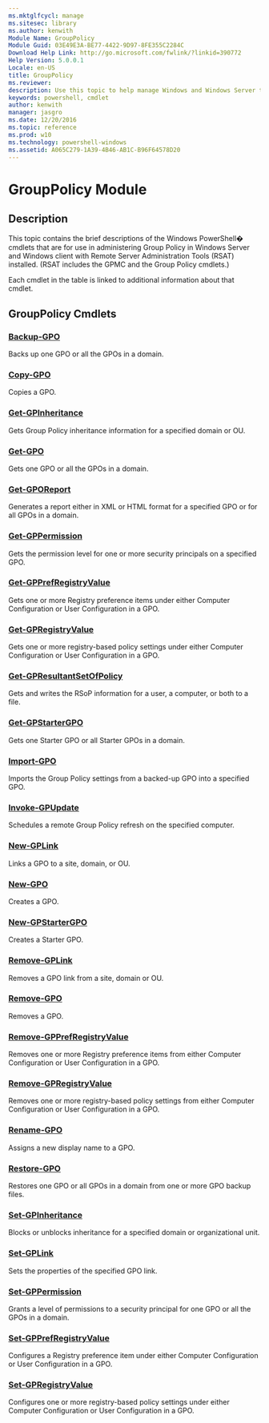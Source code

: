 ```yaml
---
ms.mktglfcycl: manage
ms.sitesec: library
ms.author: kenwith
Module Name: GroupPolicy
Module Guid: 03E49E3A-BE77-4422-9D97-8FE355C2284C
Download Help Link: http://go.microsoft.com/fwlink/?linkid=390772
Help Version: 5.0.0.1
Locale: en-US
title: GroupPolicy
ms.reviewer:
description: Use this topic to help manage Windows and Windows Server technologies with Windows PowerShell.
keywords: powershell, cmdlet
author: kenwith
manager: jasgro
ms.date: 12/20/2016
ms.topic: reference
ms.prod: w10
ms.technology: powershell-windows
ms.assetid: A065C279-1A39-4B46-AB1C-B96F64578D20
---
```


# GroupPolicy Module
## Description
This topic contains the brief descriptions of the Windows PowerShell� cmdlets that are for use in administering Group Policy in Windows Server and Windows client with Remote Server Administration Tools (RSAT) installed. (RSAT includes the GPMC and the Group Policy cmdlets.)

Each cmdlet in the table is linked to additional information about that cmdlet.

## GroupPolicy Cmdlets
### [Backup-GPO](./Backup-GPO.md)
Backs up one GPO or all the GPOs in a domain.

### [Copy-GPO](./Copy-GPO.md)
Copies a GPO.

### [Get-GPInheritance](./Get-GPInheritance.md)
Gets Group Policy inheritance information for a specified domain or OU.

### [Get-GPO](./Get-GPO.md)
Gets one GPO or all the GPOs in a domain.

### [Get-GPOReport](./Get-GPOReport.md)
Generates a report either in XML or HTML format for a specified GPO or for all GPOs in a domain.

### [Get-GPPermission](./Get-GPPermission.md)
Gets the permission level for one or more security principals on a specified GPO.

### [Get-GPPrefRegistryValue](./Get-GPPrefRegistryValue.md)
Gets one or more Registry preference items under either Computer Configuration or User Configuration in a GPO.

### [Get-GPRegistryValue](./Get-GPRegistryValue.md)
Gets one or more registry-based policy settings under either Computer Configuration or User Configuration in a GPO.

### [Get-GPResultantSetOfPolicy](./Get-GPResultantSetOfPolicy.md)
Gets and writes the RSoP information for a user, a computer, or both to a file.

### [Get-GPStarterGPO](./Get-GPStarterGPO.md)
Gets one Starter GPO or all Starter GPOs in a domain.

### [Import-GPO](./Import-GPO.md)
Imports the Group Policy settings from a backed-up GPO into a specified GPO.

### [Invoke-GPUpdate](./Invoke-GPUpdate.md)
Schedules a remote Group Policy refresh on the specified computer.

### [New-GPLink](./New-GPLink.md)
Links a GPO to a site, domain, or OU.

### [New-GPO](./New-GPO.md)
Creates a GPO.

### [New-GPStarterGPO](./New-GPStarterGPO.md)
Creates a Starter GPO.

### [Remove-GPLink](./Remove-GPLink.md)
Removes a GPO link from a site, domain or OU.

### [Remove-GPO](./Remove-GPO.md)
Removes a GPO.

### [Remove-GPPrefRegistryValue](./Remove-GPPrefRegistryValue.md)
Removes one or more Registry preference items from either Computer Configuration or User Configuration in a GPO.

### [Remove-GPRegistryValue](./Remove-GPRegistryValue.md)
Removes one or more registry-based policy settings from either Computer Configuration or User Configuration in a GPO.

### [Rename-GPO](./Rename-GPO.md)
Assigns a new display name to a GPO.

### [Restore-GPO](./Restore-GPO.md)
Restores one GPO or all GPOs in a domain from one or more GPO backup files.

### [Set-GPInheritance](./Set-GPInheritance.md)
Blocks or unblocks inheritance for a specified domain or organizational unit.

### [Set-GPLink](./Set-GPLink.md)
Sets the properties of the specified GPO link.

### [Set-GPPermission](./Set-GPPermission.md)
Grants a level of permissions to a security principal for one GPO or all the GPOs in a domain.

### [Set-GPPrefRegistryValue](./Set-GPPrefRegistryValue.md)
Configures a Registry preference item under either Computer Configuration or User Configuration in a GPO.

### [Set-GPRegistryValue](./Set-GPRegistryValue.md)
Configures one or more registry-based policy settings under either Computer Configuration or User Configuration in a GPO.

